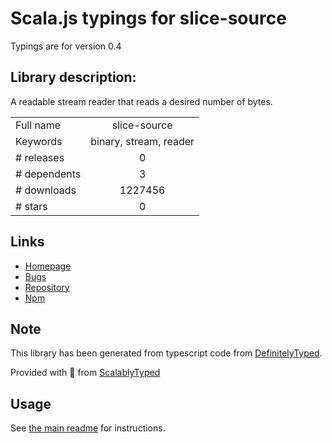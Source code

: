 
# Scala.js typings for slice-source

Typings are for version 0.4

## Library description:
A readable stream reader that reads a desired number of bytes.

|                    |                 |
| ------------------ | :-------------: |
| Full name          | slice-source |
| Keywords           | binary, stream, reader |
| # releases         | 0 |
| # dependents       | 3 |
| # downloads        | 1227456 |
| # stars            | 0 |

## Links
- [Homepage](https://github.com/mbostock/slice-source)
- [Bugs](https://github.com/mbostock/slice-source/issues)
- [Repository](https://github.com/mbostock/slice-source)
- [Npm](https://www.npmjs.com/package/slice-source)
    


## Note
This library has been generated from typescript code from [DefinitelyTyped](https://definitelytyped.org).

Provided with :purple_heart: from [ScalablyTyped](https://github.com/oyvindberg/ScalablyTyped)

## Usage
See [the main readme](../../readme.md) for instructions.


